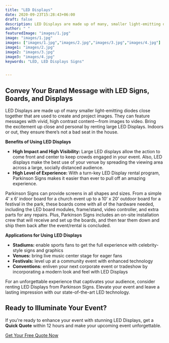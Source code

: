 ```yaml
---
title: "LED Displays"
date: 2020-09-23T15:28:43+06:00
draft: false
description: LED Displays are made up of many, smaller light-emitting diodes close together that are used to create and project images. They can feature messages with vivid, high contrast content—from images to video.
author: " "
featuredImage: "images/1.jpg"
image: "images/1.jpg"
images: ["images/1.jpg","images/2.jpg","images/3.jpg","images/4.jpg"]
image1: "images/2.jpg"
image2: "images/3.jpg"
image3: "images/4.jpg"
keywords: "LED, LED Displays Signs"


---
```

## Convey Your Brand Message with LED Signs, Boards, and Displays

LED Displays are made up of many smaller light-emitting diodes close together that are used to create and project images. They can feature messages with vivid, high contrast content—from images to video. Bring the excitement up close and personal by renting large LED Displays. Indoors or out, they ensure there’s not a bad seat in the house.

**Benefits of Using LED Displays**
- **High Impact and High Visibility:** Large LED displays allow the action to come front and center to keep crowds engaged in your event. Also, LED displays make the best use of your venue by spreading the viewing area across a large, socially distanced audience.
- **High Level of Experience:** With a turn-key LED Display rental program, Parkinson Signs makes it easier than ever to pull off an amazing experience.

Parkinson Signs can provide screens in all shapes and sizes. From a simple 4’ x 6’ indoor board for a church event up to a 10’ x 20’ outdoor board for a festival in the park, these boards come with all of the hardware needed, including the LED board modules, frame/stand, video controller, and extra parts for any repairs. Plus, Parkinson Signs includes an on-site installation crew that will receive and set up the boards, and then tear them down and ship them back after the event/rental is concluded.

**Applications for Using LED Displays**
- **Stadiums:** enable sports fans to get the full experience with celebrity-style signs and graphics
- **Venues:** bring live music center stage for eager fans
- **Festivals:** level up at a community event with enhanced technology
- **Conventions:** enliven your next corporate event or tradeshow by incorporating a modern look and feel with LED Displays

For an unforgettable experience that captivates your audience, consider renting LED Displays from Parkinson Signs. Elevate your event and leave a lasting impression with our state-of-the-art LED technology.

## Ready to Illuminate Your Event?

If you're ready to enhance your event with stunning LED Displays, get a **Quick Quote** within 12 hours and make your upcoming event unforgettable.

[Get Your Free Quote Now](/quotation-form/)
